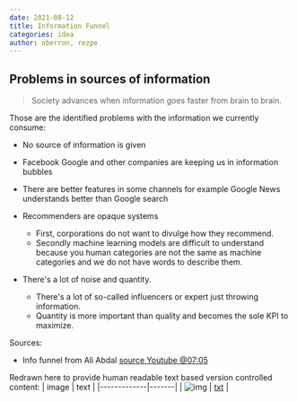 ```yaml
---
date: 2021-08-12
title: Information Funnel
categories: idea
author: oberron, rezpe
---
```


## Problems in sources of information

> Society advances when information goes faster from brain to brain.

Those are the identified problems with the information we currently consume:

- No source of information is given
- Facebook Google and other companies are keeping us in information bubbles
- There are better features in some channels for example Google News understands better than Google search
- Recommenders are opaque systems
  - First, corporations do not want to divulge how they recommend. 
  - Secondly machine learning models are difficult to understand because you human categories are not the same as machine categories and we do not have words to describe them.

- There's a lot of noise and quantity. 
  - There's a lot of so-called influencers or expert just throwing information. 
  - Quantity is more important than quality and becomes the sole KPI to maximize.

Sources:
- Info funnel from Ali Abdal [source Youtube @07:05](https://youtu.be/lhpY1frNqdA)

Redrawn here to provide human readable text based version controlled content:
|     image   | text  |
|-------------|-------|
| ![img](http://www.plantuml.com/plantuml/proxy?cache=no&src=https://gist.githubusercontent.com/oberron/36e0394188b6f80e55157793f20e3a54/raw/funnel.puml) | [txt](https://gist.github.com/oberron/36e0394188b6f80e55157793f20e3a54) |
